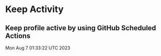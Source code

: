 # Keep Activity 
Keep profile active by using GitHub Scheduled Actions
--- 
Mon Aug  7 01:33:22 UTC 2023